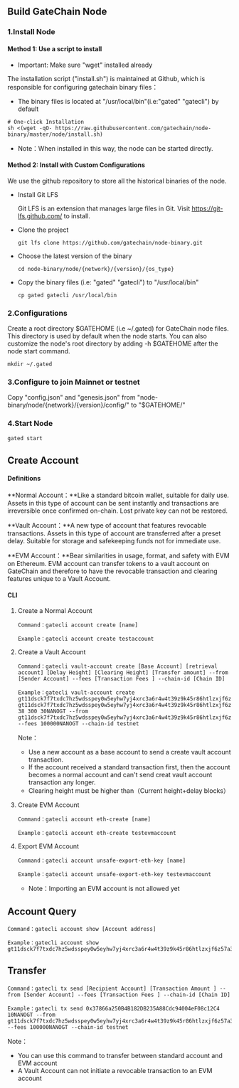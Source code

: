 
## Build GateChain Node

### 1.Install Node

#### Method 1: Use a script to install

* Important: Make sure "wget" installed already

The installation script ("install.sh") is maintained at Github, which is responsible for configuring gatechain binary files：

* The binary files is located at "/usr/local/bin"(i.e:"gated" "gatecli") by default

```
# One-click Installation
sh <(wget -qO- https://raw.githubusercontent.com/gatechain/node-binary/master/node/install.sh)
```

* Note：When installed in this way, the node can be started directly.

#### Method 2: Install with Custom Configurations

We use the github repository to store all the historical binaries of the node.

* Install Git LFS

  Git LFS is an extension that manages large files in Git. Visit https://git-lfs.github.com/ to install.

* Clone the project
	
	```
	git lfs clone https://github.com/gatechain/node-binary.git
	```
* Choose the latest version of the binary

	```
	cd node-binary/node/{network}/{version}/{os_type}
	```
* Copy the binary files (i.e: "gated" "gatecli") to "/usr/local/bin"
	
	```
	cp gated gatecli /usr/local/bin
	```


### 2.Configurations 

Create a root directory $GATEHOME (i.e ~/.gated) for GateChain node files. This directory is used by default when the node starts. You can also customize the node's root directory by adding  -h $GATEHOME after the node start command.

```
mkdir ~/.gated
```


### 3.Configure to join Mainnet or testnet

Copy "config.json" and "genesis.json" from "node-binary/node/{network}/{version}/config/" to "$GATEHOME/"


### 4.Start Node

```bash
gated start
```


## Create Account

#### Definitions

**Normal Account：**Like a standard bitcoin wallet, suitable for daily use. Assets in this type of account can be sent instantly and transactions are irreversible once confirmed on-chain. Lost private key can not be restored.

**Vault Account：**A new type of account that features revocable transactions. Assets in this type of account are transferred after a preset delay. Suitable for storage and safekeeping funds not for immediate use.

**EVM Account：**Bear similarities in usage, format, and safety with EVM on Ethereum. EVM account can transfer tokens to a vault account on GateChain and therefore to have the revocable transaction and clearing features unique to a Vault Account.


#### CLI

1. Create a Normal Account
	
	```
	Command：gatecli account create [name]
	
	Example：gatecli account create testaccount
	
	```
2. Create a Vault Account
	
	```
	Command：gatecli vault-account create [Base Account] [retrieval  account] [Delay Height] [Clearing Height] [Transfer amount] --from [Sender Account] --fees [Transaction Fees ] --chain-id [Chain ID]
	
	Example：gatecli vault-account create gt11dsck7f7txdc7hz5wdsspey0w5eyhw7yj4xrc3a6r4w4t39z9k45r86htlzxjf6z57an2r7 gt11dsck7f7txdc7hz5wdsspey0w5eyhw7yj4xrc3a6r4w4t39z9k45r86htlzxjf6z57a3457 38 300 30NANOGT --from gt11dsck7f7txdc7hz5wdsspey0w5eyhw7yj4xrc3a6r4w4t39z9k45r86htlzxjf6z57a3457 --fees 100000NANOGT --chain-id testnet
	
	```
	Note：

	* Use a new account as a base account to send a create vault account transaction.
	* If the account received a standard transaction first, then the account becomes a normal account and can't send creat vault account transaction any longer. 
	* Clearing height must be higher than（Current height+delay blocks）

3. Create EVM Account

	```
	Command：gatecli account eth-create [name]
	
	Example：gatecli account eth-create testevmaccount
	
	```

4. Export EVM Account

	```
	Command：gatecli account unsafe-export-eth-key [name]
	
	Example：gatecli account unsafe-export-eth-key testevmaccount
	
	```

	* Note：Importing an EVM account is not allowed yet


## Account Query

```
Command：gatecli account show [Account address]

Example：gatecli account show gt11dsck7f7txdc7hz5wdsspey0w5eyhw7yj4xrc3a6r4w4t39z9k45r86htlzxjf6z57a3457

```

## Transfer

```
Command：gatecli tx send [Recipient Account] [Transaction Amount ] --from [Sender Account] --fees [Transaction Fees ] --chain-id [Chain ID]

Example：gatecli tx send 0x37866a250B4B182DB235A88Cdc94004eF08c12C4 10NANOGT --from gt11dsck7f7txdc7hz5wdsspey0w5eyhw7yj4xrc3a6r4w4t39z9k45r86htlzxjf6z57a3457 --fees 100000NANOGT --chain-id testnet

```

Note：

* You can use this command to transfer between standard account and EVM account
* A Vault Account can not initiate a revocable transaction to an EVM account



